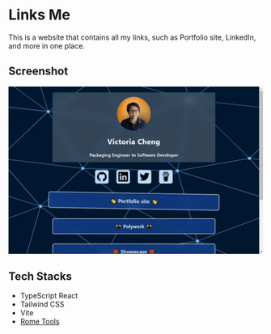# Links Me

This is a website that contains all my links, such as Portfolio site, LinkedIn, and more in one place.

## Screenshot

![landing page screenshot](./landing-page.webp)

## Tech Stacks

- TypeScript React
- Tailwind CSS
- Vite
- [Rome Tools](https://rome.tools/)